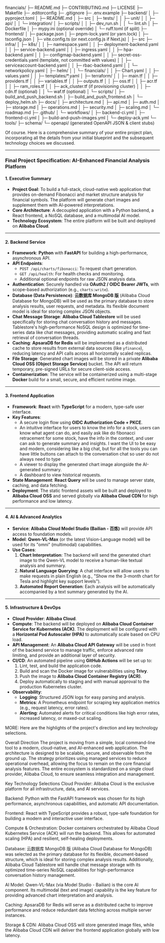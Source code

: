 financials/
├─ README.md
├─ CONTRIBUTING.md
├─ LICENSE
├─ Makefile
├─ .editorconfig
├─ .gitignore
├─ .env.example
├─ backend/
│  ├─ pyproject.toml
│  ├─ README.md
│  ├─ src
│  ├─ tests/
│  │  ├─ unit/
│  │  ├─ api/
│  │  └─ integration/
│  ├─ scripts/
│  │  ├─ dev_run.sh
│  │  └─ lint.sh
│  ├─ Dockerfile
│  ├─ mypy.ini (optional override)
│  └─ ruff.toml (if split)
├─ frontend/
│  ├─ package.json
│  ├─ pnpm-lock.yaml (or yarn.lock)
│  ├─ tsconfig.json
│  ├─ vite.config.ts (or next.config.js if Next.js)
│  ├─ src
├─ infra/
│  ├─ k8s/
│  │  ├─ namespace.yaml
│  │  ├─ deployment-backend.yaml
│  │  ├─ service-backend.yaml
│  │  ├─ ingress.yaml
│  │  ├─ hpa-backend.yaml
│  │  ├─ configmap-backend.yaml
│  │  ├─ secret-oss-credentials.yaml (template, not committed with values)
│  │  ├─ serviceaccount-backend.yaml
│  │  ├─ rbac-backend.yaml
│  │  └─ networkpolicy.yaml
│  ├─ helm/
│  │  └─ financials/
│  │     ├─ Chart.yaml
│  │     ├─ values.yaml
│  │     ├─ templates/*.yaml
│  ├─ terraform/
│  │  ├─ main.tf
│  │  ├─ providers.tf
│  │  ├─ variables.tf
│  │  ├─ outputs.tf
│  │  ├─ oss.tf
│  │  ├─ acr.tf
│  │  ├─ ram_roles.tf
│  │  ├─ ack_cluster.tf (if provisioning cluster)
│  │  ├─ cdn.tf (optional)
│  │  └─ waf.tf (optional)
│  └─ scripts/
│     ├─ build_and_push_backend.sh
│     ├─ build_and_push_frontend.sh
│     └─ deploy_helm.sh
├─ docs/
│  ├─ architecture.md
│  ├─ api.md
│  ├─ auth.md
│  ├─ storage.md
│  ├─ operations.md
│  ├─ security.md
│  ├─ scaling.md
│  └─ roadmap.md
├─ .github/
│  └─ workflows/
│     ├─ backend-ci.yml
│     ├─ frontend-ci.yml
│     ├─ build-and-push-images.yml
│     └─ deploy-ack.yml
└─ tools/
   ├─ schema/
   └─ openapi/ (generated OpenAPI JSON & client stubs)

   Of course. Here is a comprehensive summary of your entire project plan, incorporating all the details from your initial blueprint and the subsequent technology choices we discussed.

***

### **Final Project Specification: AI-Enhanced Financial Analysis Platform**

#### 1. Executive Summary

* **Project Goal**: To build a full-stack, cloud-native web application that provides on-demand Fibonacci and market structure analysis for financial symbols. The platform will generate chart images and supplement them with AI-powered interpretations.
* **Core Architecture**: A decoupled application with a Python backend, a React frontend, a NoSQL database, and a multimodal AI model.
* **Technology Ecosystem**: The entire platform will be built and deployed on **Alibaba Cloud**.

---

#### 2. Backend Service

* **Framework**: **Python** with **FastAPI** for building a high-performance, asynchronous API.
* **API Endpoints**:
    * `POST /api/charts/fibonacci`: To request chart generation.
    * `GET /api/health`: For health checks and monitoring.
    * Additional optional endpoints for raw JSON analysis data.
* **Authentication**: Securely handled via **OAuth2 / OIDC Bearer JWTs**, with scope-based authorization (e.g., `charts:write`).
* **Database (Data Persistence)**: **云数据库 MongoDB 版** (Alibaba Cloud Database for MongoDB) will be used as the primary database to store analysis results, user requests, and metadata. Its flexible document model is ideal for storing complex JSON objects.
* **Chat Message Storage**: **Alibaba Cloud Tablestore** will be used specifically for storing chat conversation history and messages. Tablestore's high-performance NoSQL design is optimized for time-series data like chat messages, providing automatic scaling and fast retrieval of conversation threads.
* **Caching**: **ApsaraDB for Redis** will be implemented as a distributed cache to store results from external data sources (like `yfinance`), reducing latency and API calls across all horizontally scaled replicas.
* **File Storage**: Generated chart images will be stored in a private **Alibaba Cloud OSS (Object Storage Service)** bucket. The API will return temporary, pre-signed URLs for secure client-side access.
* **Containerization**: The service will be containerized using a multi-stage **Docker** build for a small, secure, and efficient runtime image.

---

#### 3. Frontend Application

* **Framework**: **React** with **TypeScript** for a modern, type-safe user interface.
* **Key Features**:
    * A secure login flow using **OIDC Authorization Code + PKCE**.
    * An intuitive interface for users to know the info for a stock, users can know what agent can do, and easily ask like do fibonacci retracement for some stock, have the info in the context, and user can ask to generate summary and insights. I want the UI to be easy and modern, considering like a big chat, but for all the tools you can have little buttons can attach to the conversation chat so user do not always need to type
    * A viewer to display the generated chart image alongside the AI-generated summary.
    * A dashboard to view historical requests.
* **State Management**: **React Query** will be used to manage server state, caching, and data fetching.
* **Deployment**: The static frontend assets will be built and deployed to **Alibaba Cloud OSS** and served globally via **Alibaba Cloud CDN** for high performance and low latency.

---

#### 4. AI & Advanced Analytics

* **Service**: **Alibaba Cloud Model Studio (Bailian - 百炼)** will provide API access to foundation models.
* **Model**: **Qwen-VL-Max** (or the latest Vision-Language model) will be used for its "omni" (multimodal) capabilities.
* **Use Cases**:
    1.  **Chart Interpretation**: The backend will send the generated chart image to the Qwen-VL model to receive a human-like textual analysis and summary.
    2.  **Natural Language Querying**: A chat interface will allow users to make requests in plain English (e.g., "Show me the 3-month chart for Tesla and highlight key support levels").
    3.  **Automated Report Generation**: Each analysis will be automatically accompanied by a text summary generated by the AI.

---

#### 5. Infrastructure & DevOps

* **Cloud Provider**: **Alibaba Cloud**.
* **Compute**: The backend will be deployed on **Alibaba Cloud Container Service for Kubernetes (ACK)**. The deployment will be configured with a **Horizontal Pod Autoscaler (HPA)** to automatically scale based on CPU load.
* **API Management**: An **Alibaba Cloud API Gateway** will be used in front of the backend service to manage traffic, enforce advanced rate limiting, and provide an additional layer of security.
* **CI/CD**: An automated pipeline using **GitHub Actions** will be set up to:
    1.  Lint, test, and build the application code.
    2.  Build and scan the Docker image for vulnerabilities using **Trivy**.
    3.  Push the image to **Alibaba Cloud Container Registry (ACR)**.
    4.  Deploy automatically to staging and with manual approval to the production Kubernetes cluster.
* **Observability**:
    * **Logging**: Structured JSON logs for easy parsing and analysis.
    * **Metrics**: A Prometheus endpoint for scraping key application metrics (e.g., request latency, error rates).
    * **Alerting**: Automated alerts for critical conditions like high error rates, increased latency, or maxed-out scaling.

MORE:
Here are the highlights of the project's direction and key technology selections.

Overall Direction
The project is moving from a simple, local command-line tool to a modern, cloud-native, and AI-enhanced web application. The architecture is designed to be scalable, secure, and observable from the ground up. The strategy prioritizes using managed services to reduce operational overhead, allowing the focus to remain on the core financial analysis features. The entire ecosystem is standardized on a single cloud provider, Alibaba Cloud, to ensure seamless integration and management.

Key Technology Selections
Cloud Provider: Alibaba Cloud is the exclusive platform for all infrastructure, data, and AI services.

Backend: Python with the FastAPI framework was chosen for its high performance, asynchronous capabilities, and automatic API documentation.

Frontend: React with TypeScript provides a robust, type-safe foundation for building a modern and interactive user interface.

Compute & Orchestration: Docker containers orchestrated by Alibaba Cloud Kubernetes Service (ACK) will run the backend. This allows for automated scaling (HPA) and resilient, self-healing deployments.

Database: 云数据库 MongoDB 版 (Alibaba Cloud Database for MongoDB) was selected as the primary database for its flexible, document-based structure, which is ideal for storing complex analysis results. Additionally, Alibaba Cloud Tablestore will handle chat message storage with its optimized time-series NoSQL capabilities for high-performance conversation history management.

AI Model: Qwen-VL-Max (via Model Studio - Bailian) is the core AI component. Its multimodal (text and image) capability is the key feature for providing advanced chart interpretation and analysis.

Caching: ApsaraDB for Redis will serve as a distributed cache to improve performance and reduce redundant data fetching across multiple server instances.

Storage & CDN: Alibaba Cloud OSS will store generated image files, while the Alibaba Cloud CDN will deliver the frontend application globally with low latency.